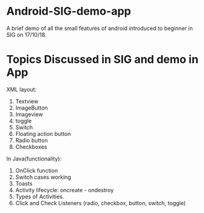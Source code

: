 # Android-SIG-demo-app
A brief demo of all the small features of android introduced to beginner in SIG on 17/10/18.
# Topics Discussed in SIG and demo in App 
XML layout:
<ol>
   <li>Textview</li>
  <li>ImageButton</li>
  <li>Imageview</li>
  <li>toggle</li>
 <li>Switch</li>
 <li>Floating action button</li>
  <li>Radio button</li>
  <li>Checkboxes</li>
  </ol>
  
  In Java(functionality):
  <ol>
  <li>OnClick function</li>
  <li>Switch cases working</li>
  <li>Toasts</li>
  <li>Activity lifecycle: oncreate - ondestroy</li>
  <li>Types of Activities.</li>
  <li>Click and Check Listeners (radio, checkbox, button, switch, toggle)</li>
</ol>
